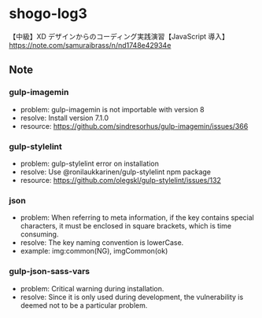 # shogo-log3

【中級】XD デザインからのコーディング実践演習【JavaScript 導入】https://note.com/samuraibrass/n/nd1748e42934e

## Note

### gulp-imagemin

-   problem: gulp-imagemin is not importable with version 8
-   resolve: Install version 7.1.0
-   resource: https://github.com/sindresorhus/gulp-imagemin/issues/366

### gulp-stylelint

-   problem: gulp-stylelint error on installation
-   resolve: Use @ronilaukkarinen/gulp-stylelint npm package
-   resource: https://github.com/olegskl/gulp-stylelint/issues/132

### json

-   problem: When referring to meta information, if the key contains special characters, it must be enclosed in square brackets, which is time consuming.
-   resolve: The key naming convention is lowerCase.
-   example: img:common(NG), imgCommon(ok)

### gulp-json-sass-vars

-   problem: Critical warning during installation.
-   resolve: Since it is only used during development, the vulnerability is deemed not to be a particular problem.
